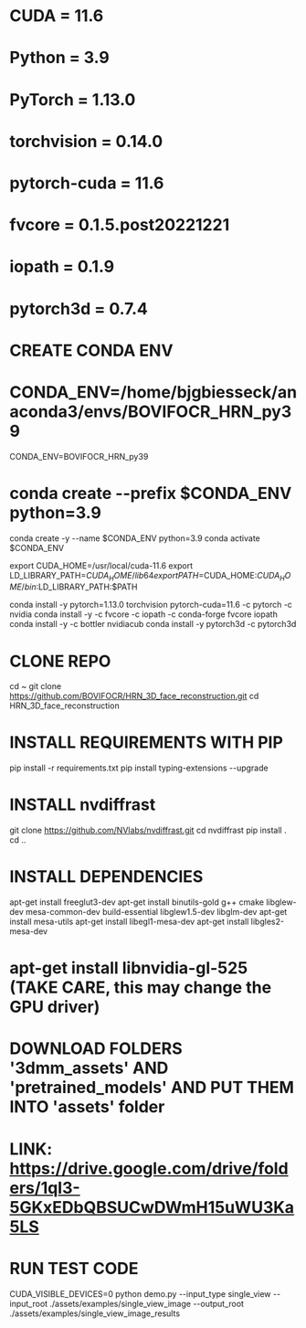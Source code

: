# CUDA = 11.6
# Python = 3.9
# PyTorch = 1.13.0
# torchvision = 0.14.0
# pytorch-cuda = 11.6
# fvcore = 0.1.5.post20221221
# iopath = 0.1.9
# pytorch3d = 0.7.4


# CREATE CONDA ENV
# CONDA_ENV=/home/bjgbiesseck/anaconda3/envs/BOVIFOCR_HRN_py39
CONDA_ENV=BOVIFOCR_HRN_py39
# conda create --prefix $CONDA_ENV python=3.9
conda create -y --name $CONDA_ENV python=3.9
conda activate $CONDA_ENV

export CUDA_HOME=/usr/local/cuda-11.6
export LD_LIBRARY_PATH=$CUDA_HOME/lib64
export PATH=$CUDA_HOME:$CUDA_HOME/bin:$LD_LIBRARY_PATH:$PATH

conda install -y pytorch=1.13.0 torchvision pytorch-cuda=11.6 -c pytorch -c nvidia
conda install -y -c fvcore -c iopath -c conda-forge fvcore iopath
conda install -y -c bottler nvidiacub
conda install -y pytorch3d -c pytorch3d


# CLONE REPO
cd ~
git clone https://github.com/BOVIFOCR/HRN_3D_face_reconstruction.git
cd HRN_3D_face_reconstruction


# INSTALL REQUIREMENTS WITH PIP
pip install -r requirements.txt
pip install typing-extensions --upgrade


# INSTALL nvdiffrast
git clone https://github.com/NVlabs/nvdiffrast.git
cd nvdiffrast
pip install .
cd ..


# INSTALL DEPENDENCIES
apt-get install freeglut3-dev
apt-get install binutils-gold g++ cmake libglew-dev mesa-common-dev build-essential libglew1.5-dev libglm-dev
apt-get install mesa-utils
apt-get install libegl1-mesa-dev 
apt-get install libgles2-mesa-dev
# apt-get install libnvidia-gl-525  (TAKE CARE, this may change the GPU driver)


# DOWNLOAD FOLDERS '3dmm_assets' AND 'pretrained_models' AND PUT THEM INTO 'assets' folder
# LINK: https://drive.google.com/drive/folders/1qI3-5GKxEDbQBSUCwDWmH15uWU3Ka5LS


# RUN TEST CODE
CUDA_VISIBLE_DEVICES=0 python demo.py --input_type single_view --input_root ./assets/examples/single_view_image --output_root ./assets/examples/single_view_image_results


